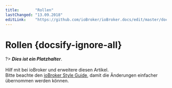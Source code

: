 ```yaml
---
title:       "Rollen"
lastChanged: "13.09.2018"
editLink:    "https://github.com/ioBroker/ioBroker.docs/edit/master/docs/basics/roles.md"
---
```


# Rollen {docsify-ignore-all}

?> ***Dies ist ein Platzhalter***.
   <br><br>
   Hilf mit bei ioBroker und erweitere diesen Artikel.  
   Bitte beachte den [ioBroker Style Guide](community/styleguidedoc), 
   damit die Änderungen einfacher übernommen werden können.
